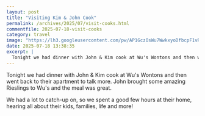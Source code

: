 ```yaml
---
layout: post
title: "Visiting Kim & John Cook"
permalink: /archives/2025/07/visit-cooks.html
commentfile: 2025-07-18-visit-cooks
category: travel
image: "https://lh3.googleusercontent.com/pw/AP1GczOsWu7WwkxyoDfbcpF1vRpdU7DNe8BM5y7st3tsXF-mpTifkO-x2EzTBs0L0CoJjShRKKPViCVhX1IBqQGTAUMQoPgxGHrZJiwY4roWn3urgfdtDidx=w2400"
date: 2025-07-18 13:38:35
excerpt: |
  Tonight we had dinner with John & Kim cook at Wu's Wontons and then went back to their apartment to talk more.
---
```


Tonight we had dinner with John & Kim cook at Wu's Wontons and then went back to their apartment to talk more. John brought some amazing Rieslings to Wu's and the meal was great.

We had a lot to catch-up on, so we spent a good few hours at their home, hearing all about their kids, families, life and more!
